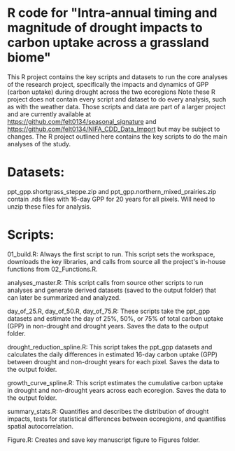 
# R code for "Intra-annual timing and magnitude of drought impacts to carbon uptake across a grassland biome"

This R project contains the key scripts and datasets to run the core analyses of the
research project, specifically the impacts and dynamics of GPP (carbon uptake) during drought
across the two ecoregions Note these R project does not contain every script and dataset to do every analysis, 
such as with the weather data. Those scripts and data are part of a larger project and 
are currently available at https://github.com/felt0134/seasonal_signature and
https://github.com/felt0134/NIFA_CDD_Data_Import but may be subject to changes. The R project outlined
here contains the key scripts to do the main analyses of the study.

# Datasets: 

ppt_gpp.shortgrass_steppe.zip and ppt_gpp.northern_mixed_prairies.zip contain .rds
files with 16-day GPP for 20 years for all pixels. Will need to unzip these files for analysis.

# Scripts:

01_build.R: Always the first script to run. This script sets the workspace, 
downloads the key libraries, and calls from source all the project's in-house functions from 
02_Functions.R.

analyses_master.R: This script calls from source other scripts to run analyses and generate
derived datasets (saved to the output folder) that can later be summarized and analyzed.

day_of_25.R, day_of_50.R, day_of_75.R: These scripts take the ppt_gpp datasets and
estimate the day of 25%, 50%, or 75% of total carbon uptake (GPP) in non-drought
and drought years. Saves the data to the output folder.

drought_reduction_spline.R: This script takes the ppt_gpp datasets and calculates the
daily differences in estimated 16-day carbon uptake (GPP) between drought and non-drought
years for each pixel. Saves the data to the output folder.

growth_curve_spline.R: This script estimates the cumulative carbon uptake in drought and non-drought years
across each ecoregion. Saves the data to the output folder.

summary_stats.R: Quantifies and describes the distribution of drought impacts, tests for
statistical differences between ecoregions, and quantifies spatial autocorrelation. 

Figure.R: Creates and save key manuscript figure to Figures folder.



